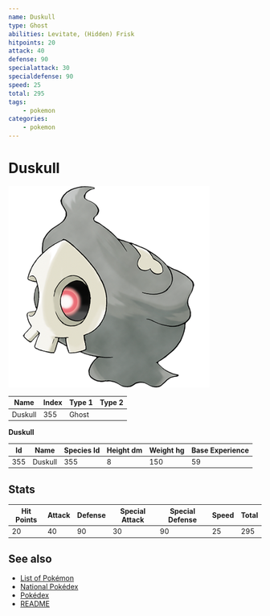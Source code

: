 ```yaml
---
name: Duskull
type: Ghost
abilities: Levitate, (Hidden) Frisk
hitpoints: 20
attack: 40
defense: 90
specialattack: 30
specialdefense: 90
speed: 25
total: 295
tags:
    - pokemon
categories:
    - pokemon
---
```


# Duskull


![Duskull](images/355.png)

| **Name** | **Index** | **Type 1** | **Type 2** |
|----|----|----|----|
| Duskull | 355 | Ghost  |  |

**Duskull** 




| **Id** | **Name** | **Species Id** | **Height dm** | **Weight hg** | **Base Experience** |
|--------|----------|----------------|------------|------------|---------------------|
| 355 | Duskull | 355 | 8 | 150 | 59 |



## Stats

| **Hit Points** | **Attack** | **Defense** | **Special Attack** | **Special Defense** | **Speed** | **Total** |
|----------------|------------|-------------|--------------------|---------------------|-----------|-----------|
| 20 | 40 | 90 | 30 | 90 | 25 | 295 |

## See also

- [List of Pokémon](../pokemon.md)
- [National Pokédex](../national_pokedex.md)
- [Pokédex](../pokedex.md)
- [README](../README.md)
